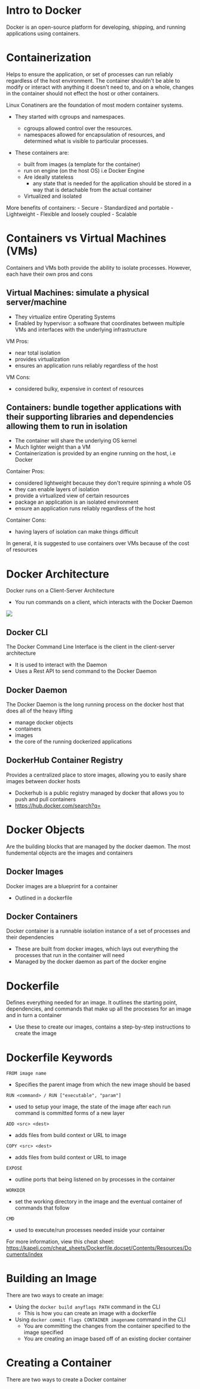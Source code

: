# Intro to Docker
Docker is an open-source platform for developing, shipping, and running applications using containers.

# Containerization
Helps to ensure the application, or set of processes can run reliably regardless of the host environment. The container shouldn't be able to modify or interact with anything it doesn't need to, and on a whole, changes in the container should not effect the host or other containers.

Linux Conatiners are the foundation of most modern container systems.
- They started with cgroups and namespaces.
    - cgroups allowed control over the resources.
    - namespaces allowed for encapsulation of resources, and determined what is visible to particular processes.

- These containers are:
    - built from images (a template for the container)
    - run on engine (on the host OS) i.e Docker Engine
    - Are ideally stateless
        - any state that is needed for the application should be stored in a way that is detachable from the actual container
    - Virtualized and isolated

More benefits of containers:
    - Secure
    - Standardized and portable
    - Lightweight
    - Flexible and loosely coupled
    - Scalable

# Containers vs Virtual Machines (VMs)
Containers and VMs both provide the ability to isolate processes. However, each have their own pros and cons

## Virtual Machines: simulate a physical server/machine
- They virtualize entire Operating Systems
- Enabled by hypervisor: a software that coordinates between multiple VMs and interfaces with the underlying infrastructure 

VM Pros:
-   near total isolation
-   provides virtualization
-   ensures an application runs reliably regardless of the host

VM Cons:
-   considered bulky, expensive in context of resources

## Containers: bundle together applications with their supporting libraries and dependencies allowing them to run in isolation
-   The container will share the underlying OS kernel
-   Much lighter weight than a VM
-   Containerization is provided by an engine running on the host, i.e Docker

Container Pros:
-   considered lightweight because they don't require spinning a whole OS
-   they can enable layers of isolation
-   provide a virtualized view of certain resources
-   package an application is an isolated environment
-   ensure an application runs reliably regardless of the host

Container Cons:
-   having layers of isolation can make things difficult

In general, it is suggested to use containers over VMs because of the cost of resources

# Docker Architecture
Docker runs on a Client-Server Architecture

-   You run commands on a client, which interacts with the Docker Daemon

<img src="https://www.whizlabs.com/blog/wp-content/uploads/2019/08/Docker_Architecture.png">

## Docker CLI
The Docker Command Line Interface is the client in the client-server architecture
-   It is used to interact with the Daemon
-   Uses a Rest API to send command to the Docker Daemon

## Docker Daemon
The Docker Daemon is the long running process on the docker host that does all of the heavy lifting
-   manage docker objects
-   containers
-   images
-   the core of the running dockerized applications

## DockerHub Container Registry
Provides a centralized place to store images, allowing you to easily share images between docker hosts
-   Dockerhub is a public registry managed by docker that allows you to push and pull containers
-   https://hub.docker.com/search?q=


# Docker Objects
Are the building blocks that are managed by the docker daemon. The most fundemental objects are the images and containers

## Docker Images
Docker images are a blueprint for a container
-   Outlined in a dockerfile

## Docker Containers
Docker container is a runnable isolation instance of a set of processes and their dependencies
-   These are built from docker images, which lays out everything the processes that run in the container will need
-   Managed by the docker daemon as part of the docker engine


# Dockerfile
Defines everything needed for an image. It outlines the starting point, dependencies, and commands that make up all the processes for an image and in turn a container

-   Use these to create our images, contains a step-by-step instructions to create the image


# Dockerfile Keywords
`FROM image name`
-   Specifies the parent image from which the new image should be based

`RUN <command> / RUN ["executable", "param"]`
-   used to setup your image, the state of the image after each run command is committed forms of a new layer

`ADD <src> <dest>`
-   adds files from build context or URL to image

`COPY <src> <dest>`
-   adds files from build context or URL to image

`EXPOSE`
-   outline ports that being listened on by processes in the container

`WORKDIR`
-   set the working directory in the image and the eventual container of commands that follow

`CMD`
-   used to execute/run processes needed inside your container

For more information, view this cheat sheet: https://kapeli.com/cheat_sheets/Dockerfile.docset/Contents/Resources/Documents/index 


# Building an Image
There are two ways to create an image:

-   Using the `docker build anyflags PATH` command in the CLI
    -   This is how you can create an image with a dockerfile
-   Using `docker commit flags CONTAINER imagename` command in the CLI
    -   You are committing the changes from the container specified to the image specified
    -   You are creating an image based off of an existing docker container


# Creating a Container
There are two ways to create a Docker container
